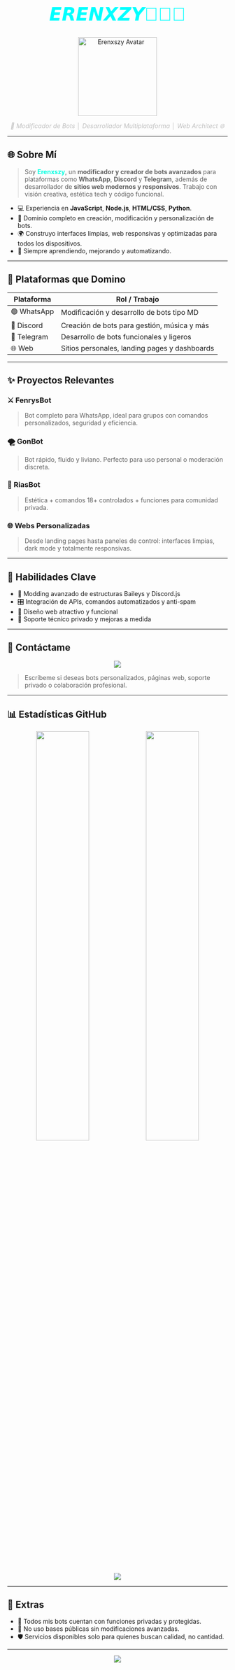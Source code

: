 <h1 align="center" style="font-family: 'Orbitron', sans-serif; color: #00ffff; font-size: 42px;">
   𝙀𝙍𝙀𝙉𝙓𝙕𝙔👨🏻‍💻
</h1>

<p align="center">
  <img src="https://github.com/erenxzy.png" width="180" alt="Erenxszy Avatar" />
</p>

<p align="center">
  <i style="color:#c0c0c0">🔧 Modificador de Bots │ Desarrollador Multiplataforma │ Web Architect 🌐</i>
</p>

---

## 🌐 Sobre Mí

> Soy <strong style="color:#00ffe1;">Erenxszy</strong>, un **modificador y creador de bots avanzados** para plataformas como **WhatsApp**, **Discord** y **Telegram**, además de desarrollador de **sitios web modernos y responsivos**. Trabajo con visión creativa, estética tech y código funcional.

- 💻 Experiencia en **JavaScript**, **Node.js**, **HTML/CSS**, **Python**.
- 🤖 Dominio completo en creación, modificación y personalización de bots.
- 🌍 Construyo interfaces limpias, web responsivas y optimizadas para todos los dispositivos.
- 🔄 Siempre aprendiendo, mejorando y automatizando.

---

## 🚀 Plataformas que Domino

| Plataforma  | Rol / Trabajo                                  |
|-------------|------------------------------------------------|
| 🟢 WhatsApp | Modificación y desarrollo de bots tipo MD      |
| 💠 Discord  | Creación de bots para gestión, música y más     |
| 🔵 Telegram | Desarrollo de bots funcionales y ligeros       |
| 🌐 Web      | Sitios personales, landing pages y dashboards  |

---

## ✨ Proyectos Relevantes

### ⚔️ FenrysBot
> Bot completo para WhatsApp, ideal para grupos con comandos personalizados, seguridad y eficiencia.

### 🌪 GonBot
> Bot rápido, fluido y liviano. Perfecto para uso personal o moderación discreta.

### 💋 RiasBot
> Estética + comandos 18+ controlados + funciones para comunidad privada.

### 🌐 Webs Personalizadas
> Desde landing pages hasta paneles de control: interfaces limpias, dark mode y totalmente responsivas.

---

## 🧠 Habilidades Clave

- 🔧 Modding avanzado de estructuras Baileys y Discord.js
- 🎛️ Integración de APIs, comandos automatizados y anti-spam
- 🌈 Diseño web atractivo y funcional
- 💼 Soporte técnico privado y mejoras a medida

---

## 📱 Contáctame

<p align="center">
  <a href="https://wa.me/18493907272" target="_blank">
    <img src="https://img.shields.io/badge/💬%20WhatsApp-Erenxszy-25D366?style=for-the-badge&logo=whatsapp&logoColor=white"/>
  </a>
</p>

> Escríbeme si deseas bots personalizados, páginas web, soporte privado o colaboración profesional.

---

## 📊 Estadísticas GitHub

<p align="center">
  <img src="https://github-readme-stats.vercel.app/api?username=erenxzy&show_icons=true&theme=tokyonight&hide_border=true" width="49%" />
  <img src="https://github-readme-stats.vercel.app/api/top-langs/?username=erenxzy&layout=compact&theme=tokyonight&hide_border=true" width="49%" />
</p>

<p align="center">
  <img src="https://github-readme-activity-graph.vercel.app/graph?username=erenxzy&theme=react-dark&hide_border=true" />
</p>

---

## 🧬 Extras

- 🔐 Todos mis bots cuentan con funciones privadas y protegidas.
- 🚫 No uso bases públicas sin modificaciones avanzadas.
- 🛡️ Servicios disponibles solo para quienes buscan calidad, no cantidad.

---

<p align="center">
  <img src="https://readme-typing-svg.demolab.com/?font=Orbitron&pause=1000&color=00FFF7&center=true&vCenter=true&width=700&lines=⚡+Crea+tu+propio+ecosistema+digital.;🤖+Domina+todas+las+plataformas.;🌐+Construye+con+visión+profesional."/>
</p>